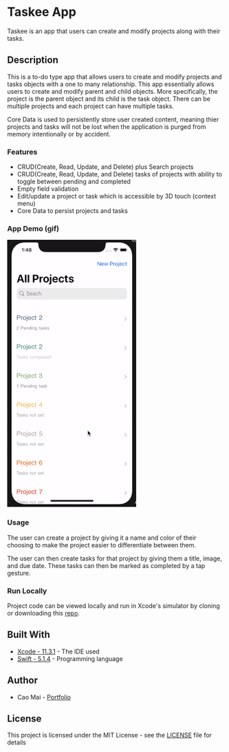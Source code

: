 # Taskee App
Taskee is an app that users can create and modify projects along with their tasks. 

## Description
This is a to-do type app that allows users to create and modify projects and tasks objects with a one to many relationship. This app essentially allows users to create and modify parent and child objects. More specifically, the project is the parent object and its child is the task object. There can be multiple projects and each project can have multiple tasks. 

Core Data is used to persistently store user created content, meaning thier projects and tasks will not be lost when the application is purged from memory intentionally or by accident. 

### Features 
* CRUD(Create, Read, Update, and Delete) plus Search projects 
* CRUD(Create, Read, Update, and Delete) tasks of projects with ability to toggle between pending and completed
* Empty field validation 
* Edit/update a project or task which is accessible by 3D touch (context menu)
* Core Data to persist projects and tasks 

### App Demo (gif)
![](Project%20Gif/Taskee1.gif)

### Usage
The user can create a project by giving it a name and color of their choosing to make the project easier to differentiate between them. 

The user can then create tasks for that project by giving them a title, image, and due date. These tasks can then be marked as completed by a tap gesture.

### Run Locally
Project code can be viewed locally and run in Xcode's simulator by cloning or downloading this [repo](https://github.com/caocmai/taskee-app.git).

## Built With
* [Xcode - 11.3.1](https://developer.apple.com/xcode/) - The IDE used
* [Swift - 5.1.4](https://developer.apple.com/swift/) - Programming language

## Author
* Cao Mai - [Portfolio](https://www.makeschool.com/portfolio/Cao-Mai)

## License
This project is licensed under the MIT License - see the [LICENSE](LICENSE) file for details
